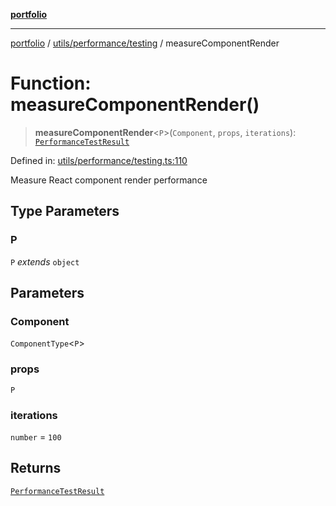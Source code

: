 [**portfolio**](../../../../README.md)

***

[portfolio](../../../../modules.md) / [utils/performance/testing](../README.md) / measureComponentRender

# Function: measureComponentRender()

> **measureComponentRender**\<`P`\>(`Component`, `props`, `iterations`): [`PerformanceTestResult`](../interfaces/PerformanceTestResult.md)

Defined in: [utils/performance/testing.ts:110](https://github.com/tnorlund/Portfolio/blob/1a2d25231525ff65d12e50b0cb6f9741def855d4/portfolio/utils/performance/testing.ts#L110)

Measure React component render performance

## Type Parameters

### P

`P` *extends* `object`

## Parameters

### Component

`ComponentType`\<`P`\>

### props

`P`

### iterations

`number` = `100`

## Returns

[`PerformanceTestResult`](../interfaces/PerformanceTestResult.md)
